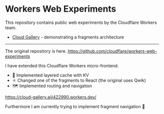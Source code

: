 # Workers Web Experiments

This repository contains public web experiments by the Cloudflare Workers team.

- [Cloud Gallery](./cloud-gallery/README.md) - demonstrating a fragments architecture

---
The original repository is here. https://github.com/cloudflare/workers-web-experiments

I have extended this Cloudflare Workers micro-frontend.
- 🔑 Implemented layered cache with KV
- ⚛️ Changed one of the fragments to React (the original uses Qwik)
- 🗺️ Implemented routing and navigation

https://cloud-gallery.aiji422990.workers.dev/

Furthermore I am currently trying to implement fragment navigation 💪